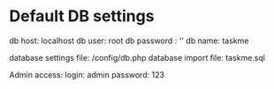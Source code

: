 # Default DB settings

db host: localhost
db user: root
db password : ''
db name: taskme

database settings file: /config/db.php
database import file: taskme.sql

Admin access:
login: admin
password: 123